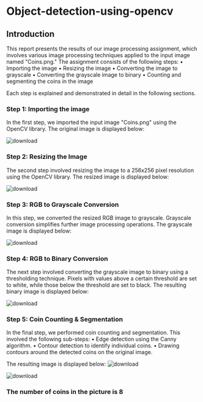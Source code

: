 # Object-detection-using-opencv

## Introduction

This report presents the results of our image processing assignment, which involves various image processing techniques applied to the input image named "Coins.png." The assignment consists of the following steps:
•	Importing the image
•	Resizing the image
•	Converting the image to grayscale
•	Converting the grayscale image to binary
•	Counting and segmenting the coins in the image

Each step is explained and demonstrated in detail in the following sections.

### Step 1: Importing the image
In the first step, we imported the input image "Coins.png" using the OpenCV library. The original image is displayed below:

![download](https://github.com/umart823/Object-detection-using-opencv/assets/97828137/efb6cd68-1ee3-409f-9af4-92eacd57452d)


### Step 2: Resizing the Image
The second step involved resizing the image to a 256x256 pixel resolution using the OpenCV library. The resized image is displayed below:

![download](https://github.com/umart823/Object-detection-using-opencv/assets/97828137/5fe1f65c-bbad-410c-93f2-09134bdedc26)


### Step 3: RGB to Grayscale Conversion
In this step, we converted the resized RGB image to grayscale. Grayscale conversion simplifies further image processing operations. The grayscale image is displayed below:

![download](https://github.com/umart823/Object-detection-using-opencv/assets/97828137/169f71f2-3c16-4375-b3f5-8c3b7d002363)


### Step 4: RGB to Binary Conversion
The next step involved converting the grayscale image to binary using a thresholding technique. Pixels with values above a certain threshold are set to white, while those below the threshold are set to black. The resulting binary image is displayed below:

![download](https://github.com/umart823/Object-detection-using-opencv/assets/97828137/e48fae4b-2311-413a-9898-9087ee51df44)


### Step 5:  Coin Counting & Segmentation

In the final step, we performed coin counting and segmentation. This involved the following sub-steps:
•	Edge detection using the Canny algorithm.
•	Contour detection to identify individual coins.
•	Drawing contours around the detected coins on the original image.


The resulting image is displayed below:
![download](https://github.com/umart823/Object-detection-using-opencv/assets/97828137/764757bc-02ad-40af-a598-1532d1bf08a5)

![download](https://github.com/umart823/Object-detection-using-opencv/assets/97828137/d41e4e29-7caa-4ef1-919c-c6e1a0aec2d6)

### The number of coins in the picture is 8

